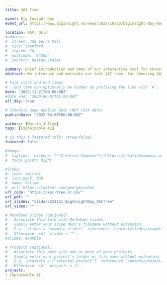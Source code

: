 ```yaml
---
title: XAI Tree

event: Big Insight Day
event_url: https://www.biginsight.no/news/2022/10/20/biginsight-day-monday-21st-november-2022

location: NAV, Oslo
#address:
#  street: 450 Serra Mall
#  city: Stanford
#  region: CA
#  postcode: '94305'
#  country: United States

summary: Brief introduction and demo of our interactive tool for choosing XAI method
abstract: We introduce and motivate our tool XAI tree, for choosing XAI the most appropriate XAI method for specific explainability. The tool will be showcased on an example case from NAV. Joint talk with Jacob Sjødin.

# Talk start and end times.
#   End time can optionally be hidden by prefixing the line with `#`.
date: "2022-11-21T00:00:00Z"
#date_end: "2030-06-01T15:00:00Z"
all_day: true

# Schedule page publish date (NOT talk date).
publishDate: "2022-04-08T00:00:00Z"

authors: [Martin Jullum]
tags: [Explainable AI]

# Is this a featured talk? (true/false)
featured: false

#image:
#  caption: 'Licence: [**Creative Commons**](https://creativecommons.org/licenses/by/2.0/deed.no)'
#  focal_point: Right

#links:
#- icon: twitter
#  icon_pack: fab
#  name: Follow
#  url: https://twitter.com/georgecushen
url_code: "https://xai-tree.nr.no/"
url_pdf: ""
url_slides: "slides/221121_BigInsightDay_XAITree"
url_video: ""

# Markdown Slides (optional).
#   Associate this talk with Markdown slides.
#   Simply enter your slide deck's filename without extension.
#   E.g. `slides = "example-slides"` references `content/slides/example-slides.md`.
#   Otherwise, set `slides = ""`.
#slides: example

# Projects (optional).
#   Associate this post with one or more of your projects.
#   Simply enter your project's folder or file name without extension.
#   E.g. `projects = ["internal-project"]` references `content/project/deep-learning/index.md`.
#   Otherwise, set `projects = []`.
projects:
- Explainable AI
---
```

